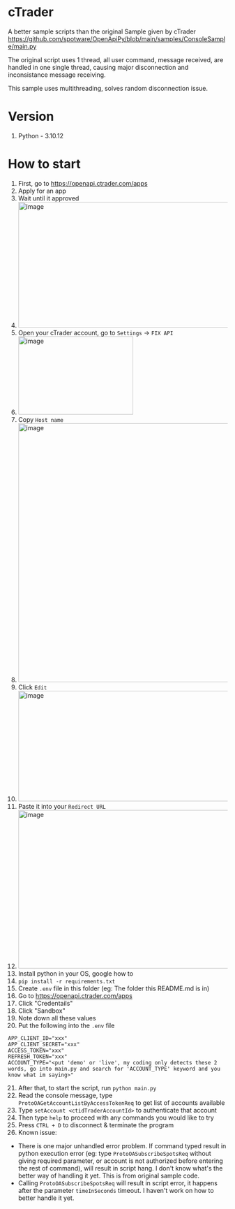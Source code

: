 # cTrader

A better sample scripts than the original Sample given by cTrader 
https://github.com/spotware/OpenApiPy/blob/main/samples/ConsoleSample/main.py

The original script uses 1 thread, all user command, message received, are handled
in one single thread, causing major disconnection and inconsistance message receiving.

This sample uses multithreading, solves random disconnection issue.

# Version
1. Python - 3.10.12

# How to start
1. First, go to https://openapi.ctrader.com/apps
2. Apply for an app
3. Wait until it approved
4. <img width="1711" height="288" alt="image" src="https://github.com/user-attachments/assets/2f8e9296-add1-4f0b-b751-2f5e3ad9cbfe" />
5. Open your cTrader account, go to `Settings` -> `FIX API`
6. <img width="263" height="179" alt="image" src="https://github.com/user-attachments/assets/3391cfc2-40bc-49be-8907-0faff38e428c" />
7. Copy `Host name`
8. <img width="587" height="593" alt="image" src="https://github.com/user-attachments/assets/7306cd0e-2933-4281-a8a4-5875685e7b2d" />
9. Click `Edit`
10. <img width="1434" height="253" alt="image" src="https://github.com/user-attachments/assets/2c772187-884f-4da6-99a2-17f2ff1933ac" />
11. Paste it into your `Redirect URL`
12. <img width="1177" height="363" alt="image" src="https://github.com/user-attachments/assets/1540c128-411a-46d0-b5fb-9162196546e7" />
13. Install python in your OS, google how to
14. `pip install -r requirements.txt`
15. Create `.env` file in this folder (eg: The folder this README.md is in)
16. Go to https://openapi.ctrader.com/apps
17. Click "Credentails"
18. Click "Sandbox"
19. Note down all these values
20. Put the following into the `.env` file
```
APP_CLIENT_ID="xxx"
APP_CLIENT_SECRET="xxx"
ACCESS_TOKEN="xxx"
REFRESH_TOKEN="xxx"
ACCOUNT_TYPE="<put 'demo' or 'live', my coding only detects these 2 words, go into main.py and search for 'ACCOUNT_TYPE' keyword and you know what im saying>"
```
21. After that, to start the script, run `python main.py`
22. Read the console message, type `ProtoOAGetAccountListByAccessTokenReq` to get list of accounts available
23. Type `setAccount <ctidTraderAccountId>` to authenticate that account
24. Then type `help` to proceed with any commands you would like to try
25. Press `CTRL + D` to disconnect & terminate the program
26. Known issue:
- There is one major unhandled error problem. If command typed result in python execution error 
(eg: type `ProtoOASubscribeSpotsReq` without giving required parameter, or account is not authorized 
before entering the rest of command), will result in script hang.
I don't know what's the better way of handling it yet. This is from original sample code.
- Calling `ProtoOASubscribeSpotsReq` will result in script error, it happens after the
parameter `timeInSeconds` timeout. I haven't work on how to better handle it yet.
